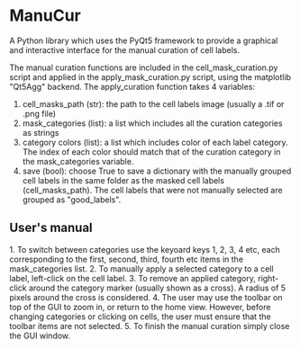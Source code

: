# ManuCur
A Python library which uses the PyQt5 framework to provide a graphical and interactive interface for the manual curation of cell labels.

The manual curation functions are included in the cell_mask_curation.py script and applied in the apply_mask_curation.py script, using the matplotlib "Qt5Agg" backend.
The apply_curation function takes 4 variables:
  1. cell_masks_path (str): the path to the cell labels image (usually a .tif or .png file)
  2. mask_categories (list): a list which includes all the curation categories as strings
  3. category colors (list): a list which includes color of each label category. The index of each color should match that of the curation category in the mask_categories variable.
  4. save (bool): choose True to save a dictionary with the manually grouped cell labels in the same folder as the masked cell labels (cell_masks_path).
The cell labels that were not manually selected are grouped as "good_labels".

<h2> User's manual </h2>
1. To switch between categories use the keyoard keys 1, 2, 3, 4 etc, each corresponding to the first, second, third, fourth etc items in the mask_categories list.
2. To manually apply a selected category to a cell label, left-click on the cell label.
3. To remove an applied category, right-click around the category marker (usually shown as a cross). A radius of 5 pixels around the cross is considered.
4. The user may use the toolbar on top of the GUI to zoom in, or return to the home view. However, before changing categories or clicking on cells, the user must ensure that the toolbar items are not selected.
5. To finish the manual curation simply close the GUI window. 
